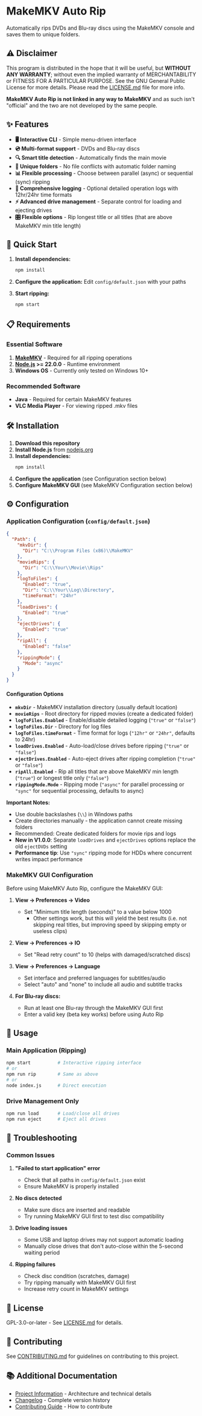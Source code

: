 # MakeMKV Auto Rip

Automatically rips DVDs and Blu-ray discs using the MakeMKV console and saves them to unique folders.

## ⚠️ Disclaimer

This program is distributed in the hope that it will be useful, but **WITHOUT ANY WARRANTY**; without even the implied warranty of MERCHANTABILITY or FITNESS FOR A PARTICULAR PURPOSE. See the GNU General Public License for more details. Please read the [LICENSE.md](LICENSE.md) file for more info.

**MakeMKV Auto Rip is not linked in any way to MakeMKV** and as such isn't "official" and the two are not developed by the same people.

## ✨ Features

- **🖥️ Interactive CLI** - Simple menu-driven interface
- **💿 Multi-format support** - DVDs and Blu-ray discs
- **🔍 Smart title detection** - Automatically finds the main movie
- **📁 Unique folders** - No file conflicts with automatic folder naming
- **📊 Flexible processing** - Choose between parallel (async) or sequential (sync) ripping
- **📝 Comprehensive logging** - Optional detailed operation logs with 12hr/24hr time formats
- **⚡ Advanced drive management** - Separate control for loading and ejecting drives
- **🎛️ Flexible options** - Rip longest title or all titles (that are above MakeMKV min title length)

## 🚀 Quick Start

1. **Install dependencies:**

   ```bash
   npm install
   ```

2. **Configure the application:**
   Edit `config/default.json` with your paths

3. **Start ripping:**
   ```bash
   npm start
   ```

## 📋 Requirements

### Essential Software

1. **[MakeMKV](https://www.makemkv.com/)** - Required for all ripping operations
2. **[Node.js](https://nodejs.org/) >= 22.0.0** - Runtime environment
3. **Windows OS** - Currently only tested on Windows 10+

### Recommended Software

- **Java** - Required for certain MakeMKV features
- **VLC Media Player** - For viewing ripped .mkv files

## 🛠️ Installation

1. **Download this repository**
2. **Install Node.js** from [nodejs.org](https://nodejs.org/)
3. **Install dependencies:**
   ```bash
   npm install
   ```
4. **Configure the application** (see Configuration section below)
5. **Configure MakeMKV GUI** (see MakeMKV Configuration section below)

## ⚙️ Configuration

### Application Configuration (`config/default.json`)

```json
{
  "Path": {
    "mkvDir": {
      "Dir": "C:\\Program Files (x86)\\MakeMKV"
    },
    "movieRips": {
      "Dir": "C:\\Your\\Movie\\Rips"
    },
    "logToFiles": {
      "Enabled": "true",
      "Dir": "C:\\Your\\Log\\Directory",
      "timeFormat": "24hr"
    },
    "loadDrives": {
      "Enabled": "true"
    },
    "ejectDrives": {
      "Enabled": "true"
    },
    "ripAll": {
      "Enabled": "false"
    },
    "rippingMode": {
      "Mode": "async"
    }
  }
}
```

#### Configuration Options

- **`mkvDir`** - MakeMKV installation directory (usually default location)
- **`movieRips`** - Root directory for ripped movies (create a dedicated folder)
- **`logToFiles.Enabled`** - Enable/disable detailed logging (`"true"` or `"false"`)
- **`logToFiles.Dir`** - Directory for log files
- **`logToFiles.timeFormat`** - Time format for logs (`"12hr"` or `"24hr"`, defaults to 24hr)
- **`loadDrives.Enabled`** - Auto-load/close drives before ripping (`"true"` or `"false"`)
- **`ejectDrives.Enabled`** - Auto-eject drives after ripping completion (`"true"` or `"false"`)
- **`ripAll.Enabled`** - Rip all titles that are above MakeMKV min length (`"true"`) or longest title only (`"false"`)
- **`rippingMode.Mode`** - Ripping mode (`"async"` for parallel processing or `"sync"` for sequential processing, defaults to async)

**Important Notes:**

- Use double backslashes (`\\`) in Windows paths
- Create directories manually - the application cannot create missing folders
- Recommended: Create dedicated folders for movie rips and logs
- **New in V1.0.0**: Separate `loadDrives` and `ejectDrives` options replace the old `ejectDVDs` setting
- **Performance tip**: Use `"sync"` ripping mode for HDDs where concurrent writes impact performance

### MakeMKV GUI Configuration

Before using MakeMKV Auto Rip, configure the MakeMKV GUI:

1. **View → Preferences → Video**

   - Set "Minimum title length (seconds)" to a value below 1000
     - Other settings work, but this will yield the best results (i.e. not skipping real titles, but improving speed by skipping empty or useless clips)

2. **View → Preferences → IO**

   - Set "Read retry count" to 10 (helps with damaged/scratched discs)

3. **View → Preferences → Language**

   - Set interface and preferred languages for subtitles/audio
   - Select "auto" and "none" to include all audio and subtitle tracks

4. **For Blu-ray discs:**
   - Run at least one Blu-ray through the MakeMKV GUI first
   - Enter a valid key (beta key works) before using Auto Rip

## 🎯 Usage

### Main Application (Ripping)

```bash
npm start          # Interactive ripping interface
# or
npm run rip        # Same as above
# or
node index.js      # Direct execution
```

### Drive Management Only

```bash
npm run load       # Load/close all drives
npm run eject      # Eject all drives
```

## 🔧 Troubleshooting

### Common Issues

1. **"Failed to start application" error**

   - Check that all paths in `config/default.json` exist
   - Ensure MakeMKV is properly installed

2. **No discs detected**

   - Make sure discs are inserted and readable
   - Try running MakeMKV GUI first to test disc compatibility

3. **Drive loading issues**

   - Some USB and laptop drives may not support automatic loading
   - Manually close drives that don't auto-close within the 5-second waiting period

4. **Ripping failures**
   - Check disc condition (scratches, damage)
   - Try ripping manually with MakeMKV GUI first
   - Increase retry count in MakeMKV settings

## 📄 License

GPL-3.0-or-later - See [LICENSE.md](LICENSE.md) for details.

## 🤝 Contributing

See [CONTRIBUTING.md](CONTRIBUTING.md) for guidelines on contributing to this project.

## 📚 Additional Documentation

- [Project Information](PROJECT-INFO.md) - Architecture and technical details
- [Changelog](CHANGELOG.md) - Complete version history
- [Contributing Guide](CONTRIBUTING.md) - How to contribute
